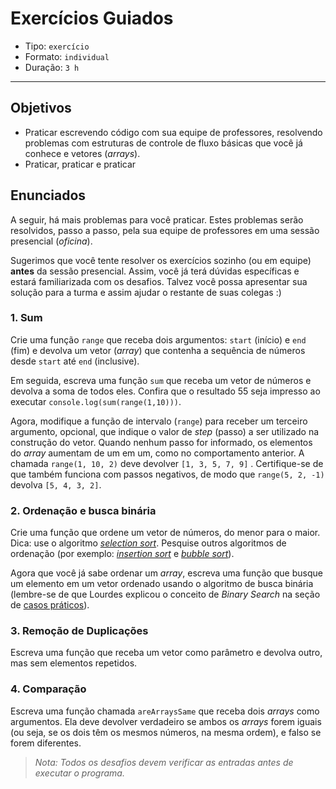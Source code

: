 # Exercícios Guiados

* Tipo: `exercício`
* Formato: `individual`
* Duração: `3 h`

***

## Objetivos

* Praticar escrevendo código com sua equipe de professores, resolvendo problemas com estruturas de controle de fluxo básicas que você já conhece e vetores \(_arrays_\).
* Praticar, praticar e praticar

## Enunciados

A seguir, há mais problemas para você praticar. Estes problemas serão resolvidos, passo a passo, pela sua equipe de professores em uma sessão presencial \(_oficina_\).

Sugerimos que você tente resolver os exercícios sozinho \(ou em equipe\) **antes** da sessão presencial. Assim, você já terá dúvidas específicas e estará familiarizada com os desafios. Talvez você possa apresentar sua solução para a turma e assim ajudar o restante de suas colegas :\)

### 1. Sum

Crie uma função `range` que receba dois argumentos: `start` \(início\) e `end` \(fim\) e devolva um vetor \(_array_\) que contenha a sequência de números desde `start` até `end` \(inclusive\).

Em seguida, escreva uma função `sum` que receba um vetor de números e devolva a soma de todos eles. Confira que o resultado 55 seja impresso ao executar `console.log(sum(range(1,10)))`.

Agora, modifique a função de intervalo \(`range`\) para receber um terceiro argumento, opcional, que indique o valor de _step_ \(passo\) a ser utilizado na construção do vetor. Quando nenhum passo for informado, os elementos do _array_ aumentam de um em um, como no comportamento anterior. A chamada `range(1, 10, 2)` deve devolver `[1, 3, 5, 7, 9]` . Certifique-se de que também funciona com passos negativos, de modo que `range(5, 2, -1)` devolva `[5, 4, 3, 2]`.

### 2. Ordenação e busca binária

Crie uma função que ordene um vetor de números, do menor para o maior. Dica: use o algoritmo [_selection sort_](https://pt.wikipedia.org/wiki/Selection_sort). Pesquise outros algoritmos de ordenação \(por exemplo: [_insertion sort_](https://en.wikipedia.org/wiki/Insertion_sort#/media/File:Insertion-sort-example-300px.gif) e [_bubble sort_](https://upload.wikimedia.org/wikipedia/commons/c/c8/Bubble-sort-example-300px.gif)\).

Agora que você já sabe ordenar um _array_, escreva uma função que busque um elemento em um vetor ordenado usando o algoritmo de busca binária \(lembre-se de que Lourdes explicou o conceito de _Binary Search_ na seção de [casos práticos](https://github.com/cemsbr/curricula-js/tree/c6998931224de18024ff94fef6b5e22187e52577/02-basic-programming/02-arrays/05-guided-exercises/08-practical-cases/README.md)\).

### 3. Remoção de Duplicações

Escreva uma função que receba um vetor como parâmetro e devolva outro, mas sem elementos repetidos.

### 4. Comparação

Escreva uma função chamada `areArraysSame` que receba dois _arrays_ como argumentos. Ela deve devolver verdadeiro se ambos os _arrays_ forem iguais \(ou seja, se os dois têm os mesmos números, na mesma ordem\), e falso se forem diferentes.

> _Nota: Todos os desafios devem verificar as entradas antes de executar o programa._

